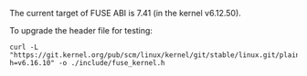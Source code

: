 
The current target of FUSE ABI is 7.41 (in the kernel v6.12.50).

To upgrade the header file for testing:

```
curl -L "https://git.kernel.org/pub/scm/linux/kernel/git/stable/linux.git/plain/include/uapi/linux/fuse.h?h=v6.16.10" -o ./include/fuse_kernel.h
```
